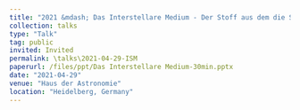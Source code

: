 ```yaml
---
title: "2021 &mdash; Das Interstellare Medium - Der Stoff aus dem die Sterne sind"
collection: talks
type: "Talk"
tag: public
invited: Invited
permalink: \talks\2021-04-29-ISM
paperurl: /files/ppt/Das Interstellare Medium-30min.pptx
date: "2021-04-29"
venue: "Haus der Astronomie"
location: "Heidelberg, Germany"
---
```

